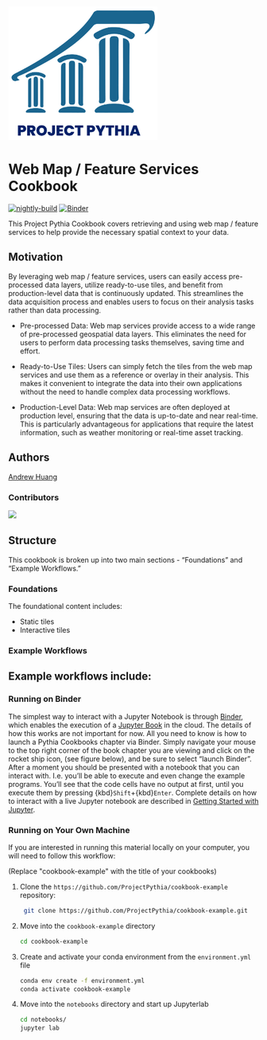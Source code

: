 <img src="thumbnail.png" alt="thumbnail" width="300"/>

# Web Map / Feature Services Cookbook

[![nightly-build](https://github.com/ProjectPythia/cookbook-template/actions/workflows/nightly-build.yaml/badge.svg)](https://github.com/ProjectPythia/cookbook-template/actions/workflows/nightly-build.yaml)
[![Binder](http://binder.mypythia.org/badge_logo.svg)](http://binder.mypythia.org/v2/gh/ProjectPythia/cookbook-template/main?labpath=notebooks)

This Project Pythia Cookbook covers retrieving and using web map / feature services to help provide the necessary spatial context to your data.

## Motivation

By leveraging web map / feature services, users can easily access pre-processed data layers, utilize ready-to-use tiles, and benefit from production-level data that is continuously updated. This streamlines the data acquisition process and enables users to focus on their analysis tasks rather than data processing.

- Pre-processed Data: Web map services provide access to a wide range of pre-processed geospatial data layers. This eliminates the need for users to perform data processing tasks themselves, saving time and effort.

- Ready-to-Use Tiles: Users can simply fetch the tiles from the web map services and use them as a reference or overlay in their analysis. This makes it convenient to integrate the data into their own applications without the need to handle complex data processing workflows.

- Production-Level Data: Web map services are often deployed at production level, ensuring that the data is up-to-date and near real-time. This is particularly advantageous for applications that require the latest information, such as weather monitoring or real-time asset tracking.

## Authors

[Andrew Huang](https://github.com/ahuang11)

### Contributors

<a href="https://github.com/ahuang11/web-map-feature-services-cookbook/graphs/contributors">
  <img src="https://contrib.rocks/image?repo=ProjectPythia/web-map-feature-services-cookbook" />
</a>

## Structure

This cookbook is broken up into two main sections - “Foundations” and “Example Workflows.”

### Foundations
The foundational content includes:
- Static tiles
- Interactive tiles

### Example Workflows
Example workflows include:
- 

### Running on Binder

The simplest way to interact with a Jupyter Notebook is through
[Binder](https://mybinder.org/), which enables the execution of a
[Jupyter Book](https://jupyterbook.org) in the cloud. The details of how this works are not
important for now. All you need to know is how to launch a Pythia
Cookbooks chapter via Binder. Simply navigate your mouse to
the top right corner of the book chapter you are viewing and click
on the rocket ship icon, (see figure below), and be sure to select
“launch Binder”. After a moment you should be presented with a
notebook that you can interact with. I.e. you’ll be able to execute
and even change the example programs. You’ll see that the code cells
have no output at first, until you execute them by pressing
{kbd}`Shift`\+{kbd}`Enter`. Complete details on how to interact with
a live Jupyter notebook are described in [Getting Started with
Jupyter](https://foundations.projectpythia.org/foundations/getting-started-jupyter.html).

### Running on Your Own Machine

If you are interested in running this material locally on your computer, you will need to follow this workflow:

(Replace "cookbook-example" with the title of your cookbooks)

1. Clone the `https://github.com/ProjectPythia/cookbook-example` repository:

   ```bash
    git clone https://github.com/ProjectPythia/cookbook-example.git
   ```

1. Move into the `cookbook-example` directory
   ```bash
   cd cookbook-example
   ```
1. Create and activate your conda environment from the `environment.yml` file
   ```bash
   conda env create -f environment.yml
   conda activate cookbook-example
   ```
1. Move into the `notebooks` directory and start up Jupyterlab
   ```bash
   cd notebooks/
   jupyter lab
   ```
